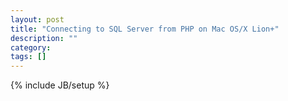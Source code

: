 ```yaml
---
layout: post
title: "Connecting to SQL Server from PHP on Mac OS/X Lion+"
description: ""
category: 
tags: []
---
```

{% include JB/setup %}
